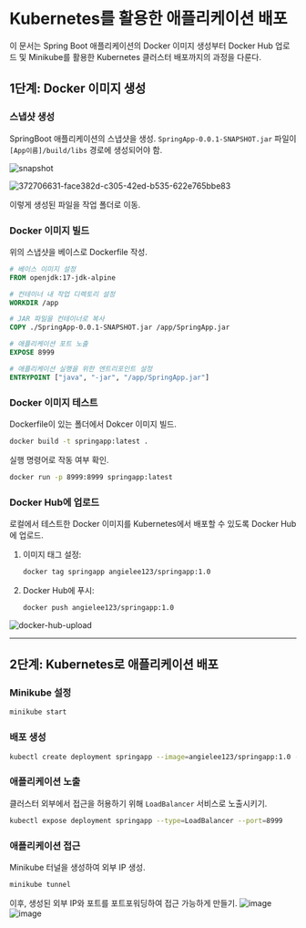 # Kubernetes를 활용한 애플리케이션 배포

이 문서는 Spring Boot 애플리케이션의 Docker 이미지 생성부터 Docker Hub 업로드 및 Minikube를 활용한 Kubernetes 클러스터 배포까지의 과정을 다룬다.


## 1단계: Docker 이미지 생성

### 스냅샷 생성
SpringBoot 애플리케이션의 스냅샷을 생성. `SpringApp-0.0.1-SNAPSHOT.jar` 파일이 `[App이름]/build/libs` 경로에 생성되어야 함.

<img src="https://github.com/user-attachments/assets/018e88fd-e084-4b4b-aa63-b654acae1dc0" alt="snapshot" />

![372706631-face382d-c305-42ed-b535-622e765bbe83](https://github.com/user-attachments/assets/b0c91965-7a81-4fcf-a4f7-0c4196cfc495)


이렇게 생성된 파일을 작업 폴더로 이동.

### Docker 이미지 빌드
위의 스냅샷을 베이스로 Dockerfile 작성.

```dockerfile
# 베이스 이미지 설정
FROM openjdk:17-jdk-alpine

# 컨테이너 내 작업 디렉토리 설정
WORKDIR /app

# JAR 파일을 컨테이너로 복사
COPY ./SpringApp-0.0.1-SNAPSHOT.jar /app/SpringApp.jar

# 애플리케이션 포트 노출
EXPOSE 8999

# 애플리케이션 실행을 위한 엔트리포인트 설정
ENTRYPOINT ["java", "-jar", "/app/SpringApp.jar"]
```

### Docker 이미지 테스트
Dockerfile이 있는 폴더에서 Dokcer 이미지 빌드.

```bash
docker build -t springapp:latest .
```

실행 명령어로 작동 여부 확인.

```bash
docker run -p 8999:8999 springapp:latest
```

### Docker Hub에 업로드
로컬에서 테스트한 Docker 이미지를 Kubernetes에서 배포할 수 있도록 Docker Hub에 업로드.

1. 이미지 태그 설정:
   ```bash
   docker tag springapp angielee123/springapp:1.0
   ```

2. Docker Hub에 푸시:
   ```bash
   docker push angielee123/springapp:1.0
   ```

![docker-hub-upload](https://github.com/user-attachments/assets/1c2f3862-6fcb-43a7-8006-73be7be0ba9f)

---

## 2단계: Kubernetes로 애플리케이션 배포

### Minikube 설정

```bash
minikube start
```

### 배포 생성

```bash
kubectl create deployment springapp --image=angielee123/springapp:1.0 --replicas=3
```

### 애플리케이션 노출
클러스터 외부에서 접근을 허용하기 위해 `LoadBalancer` 서비스로 노출시키기.

```bash
kubectl expose deployment springapp --type=LoadBalancer --port=8999
```

### 애플리케이션 접근
Minikube 터널을 생성하여 외부 IP 생성.

```bash
minikube tunnel
```

이후, 생성된 외부 IP와 포트를 포트포워딩하여 접근 가능하게 만들기.
![image](https://github.com/user-attachments/assets/8eb66488-215a-42b5-95b4-bce90ed1a0ce)
![image](https://github.com/user-attachments/assets/b3c0fb89-50a1-44db-b81a-6a3ffddffd5d)


